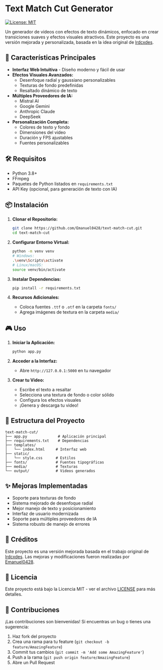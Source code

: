 # Text Match Cut Generator

[![License: MIT](https://img.shields.io/badge/License-MIT-yellow.svg)](https://opensource.org/licenses/MIT)

Un generador de videos con efectos de texto dinámicos, enfocado en crear transiciones suaves y efectos visuales atractivos. Este proyecto es una versión mejorada y personalizada, basada en la idea original de [lrdcxdes](https://github.com/lrdcxdes/text-match-cut).

## 🚀 Características Principales

* **Interfaz Web Intuitiva** - Diseño moderno y fácil de usar
* **Efectos Visuales Avanzados:**
  * Desenfoque radial y gaussiano personalizables
  * Texturas de fondo predefinidas
  * Resaltado dinámico de texto
* **Múltiples Proveedores de IA:**
  * Mistral AI
  * Google Gemini
  * Anthropic Claude
  * DeepSeek
* **Personalización Completa:**
  * Colores de texto y fondo
  * Dimensiones del video
  * Duración y FPS ajustables
  * Fuentes personalizables

## 🛠️ Requisitos

* Python 3.8+
* FFmpeg
* Paquetes de Python listados en `requirements.txt`
* API Key (opcional, para generación de texto con IA)

## 📦 Instalación

1. **Clonar el Repositorio:**
   ```bash
   git clone https://github.com/Emanuel0428/text-match-cut.git
   cd text-match-cut
   ```

2. **Configurar Entorno Virtual:**
   ```bash
   python -m venv venv
   # Windows:
   .\venv\Scripts\activate
   # Linux/macOS:
   source venv/bin/activate
   ```

3. **Instalar Dependencias:**
   ```bash
   pip install -r requirements.txt
   ```

4. **Recursos Adicionales:**
   * Coloca fuentes `.ttf` o `.otf` en la carpeta `fonts/`
   * Agrega imágenes de textura en la carpeta `media/`

## 🎮 Uso

1. **Iniciar la Aplicación:**
   ```bash
   python app.py
   ```

2. **Acceder a la Interfaz:**
   * Abre `http://127.0.0.1:5000` en tu navegador

3. **Crear tu Video:**
   * Escribe el texto a resaltar
   * Selecciona una textura de fondo o color sólido
   * Configura los efectos visuales
   * ¡Genera y descarga tu video!

## 📁 Estructura del Proyecto

```
text-match-cut/
├── app.py              # Aplicación principal
├── requirements.txt    # Dependencias
├── templates/         
│   └── index.html     # Interfaz web
├── static/
│   └── style.css      # Estilos
├── fonts/             # Fuentes tipográficas
├── media/             # Texturas
└── output/            # Videos generados
```

## ✨ Mejoras Implementadas

* Soporte para texturas de fondo
* Sistema mejorado de desenfoque radial
* Mejor manejo de texto y posicionamiento
* Interfaz de usuario modernizada
* Soporte para múltiples proveedores de IA
* Sistema robusto de manejo de errores

## 🤝 Créditos

Este proyecto es una versión mejorada basada en el trabajo original de [lrdcxdes](https://github.com/lrdcxdes/text-match-cut). Las mejoras y modificaciones fueron realizadas por [Emanuel0428](https://github.com/Emanuel0428).

## 📄 Licencia

Este proyecto está bajo la Licencia MIT - ver el archivo [LICENSE](LICENSE) para más detalles.

## 🤝 Contribuciones

¡Las contribuciones son bienvenidas! Si encuentras un bug o tienes una sugerencia:

1. Haz fork del proyecto
2. Crea una rama para tu feature (`git checkout -b feature/AmazingFeature`)
3. Commit tus cambios (`git commit -m 'Add some AmazingFeature'`)
4. Push a la rama (`git push origin feature/AmazingFeature`)
5. Abre un Pull Request
